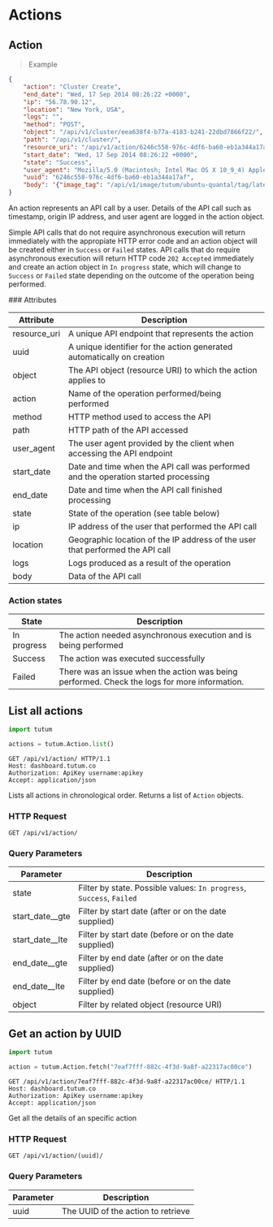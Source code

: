 # Actions

## Action

> Example

```json
{
    "action": "Cluster Create",
    "end_date": "Wed, 17 Sep 2014 08:26:22 +0000",
    "ip": "56.78.90.12",
    "location": "New York, USA",
    "logs": "",
    "method": "POST",
    "object": "/api/v1/cluster/eea638f4-b77a-4183-b241-22dbd7866f22/",
    "path": "/api/v1/cluster/",
    "resource_uri": "/api/v1/action/6246c558-976c-4df6-ba60-eb1a344a17af/",
    "start_date": "Wed, 17 Sep 2014 08:26:22 +0000",
    "state": "Success",
    "user_agent": "Mozilla/5.0 (Macintosh; Intel Mac OS X 10_9_4) AppleWebKit/537.78.2 (KHTML, like Gecko) Version/7.0.6 Safari/537.78.2",
    "uuid": "6246c558-976c-4df6-ba60-eb1a344a17af",
    "body": '{"image_tag": "/api/v1/image/tutum/ubuntu-quantal/tag/latest/", "name": "test_cluster"}' 
}
```

An action represents an API call by a user. Details of the API call such as timestamp, origin IP address, and user agent are logged in the action object.

Simple API calls that do not require asynchronous execution will return immediately with the appropiate HTTP error code and an action object will be created either in `Success` or `Failed` states. API calls that do require asynchronous execution will return HTTP code `202 Accepted` immediately and create an action object in `In progress` state, which will change to `Success` or `Failed` state depending on the outcome of the operation being performed.


### Attributes

Attribute | Description
--------- | -----------
resource_uri | A unique API endpoint that represents the action
uuid | A unique identifier for the action generated automatically on creation
object | The API object (resource URI) to which the action applies to
action | Name of the operation performed/being performed
method | HTTP method used to access the API
path | HTTP path of the API accessed
user_agent | The user agent provided by the client when accessing the API endpoint
start_date | Date and time when the API call was performed and the operation started processing
end_date | Date and time when the API call finished processing
state | State of the operation (see table below)
ip | IP address of the user that performed the API call
location | Geographic location of the IP address of the user that performed the API call
logs | Logs produced as a result of the operation
body | Data of the API call


### Action states

State | Description
----- | -----------
In progress | The action needed asynchronous execution and is being performed
Success | The action was executed successfully
Failed | There was an issue when the action was being performed. Check the logs for more information.


## List all actions

```python
import tutum

actions = tutum.Action.list()
```

```http
GET /api/v1/action/ HTTP/1.1
Host: dashboard.tutum.co
Authorization: ApiKey username:apikey
Accept: application/json
```


Lists all actions in chronological order. Returns a list of `Action` objects.

### HTTP Request

`GET /api/v1/action/`

### Query Parameters

Parameter | Description
--------- | -----------
state | Filter by state. Possible values: `In progress`, `Success`, `Failed`
start_date__gte | Filter by start date (after or on the date supplied)
start_date__lte | Filter by start date (before or on the date supplied)
end_date__gte | Filter by end date (after or on the date supplied)
end_date__lte | Filter by end date (before or on the date supplied)
object | Filter by related object (resource URI)


## Get an action by UUID

```python
import tutum

action = tutum.Action.fetch("7eaf7fff-882c-4f3d-9a8f-a22317ac00ce")
```

```http
GET /api/v1/action/7eaf7fff-882c-4f3d-9a8f-a22317ac00ce/ HTTP/1.1
Host: dashboard.tutum.co
Authorization: ApiKey username:apikey
Accept: application/json
```

Get all the details of an specific action

### HTTP Request

`GET /api/v1/action/(uuid)/`

### Query Parameters

Parameter | Description
--------- | ----------- 
uuid | The UUID of the action to retrieve

